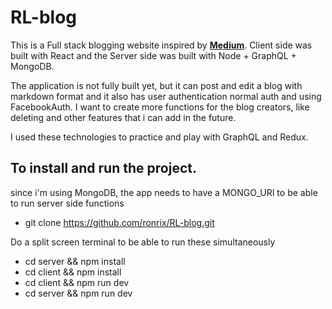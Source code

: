 # RL-blog

This is a Full stack blogging website inspired by **[Medium](https://medium.com/)**.
Client side was built with React and the Server side was built with Node + GraphQL + MongoDB.

The application is not fully built yet, but it can post and edit a blog with markdown format and it also has user authentication
normal auth and using FacebookAuth. 
I want to create more functions for the blog creators, like deleting and other features that i can add in the future.

I used these technologies to practice and play with GraphQL and Redux.

## To install and run the project.
since i'm using MongoDB, the app needs to have a MONGO_URI to be able to run server side functions
- git clone https://github.com/ronrix/RL-blog.git

Do a split screen terminal to be able to run these simultaneously
- cd server && npm install
- cd client && npm install
- cd client && npm run dev
- cd server && npm run dev
